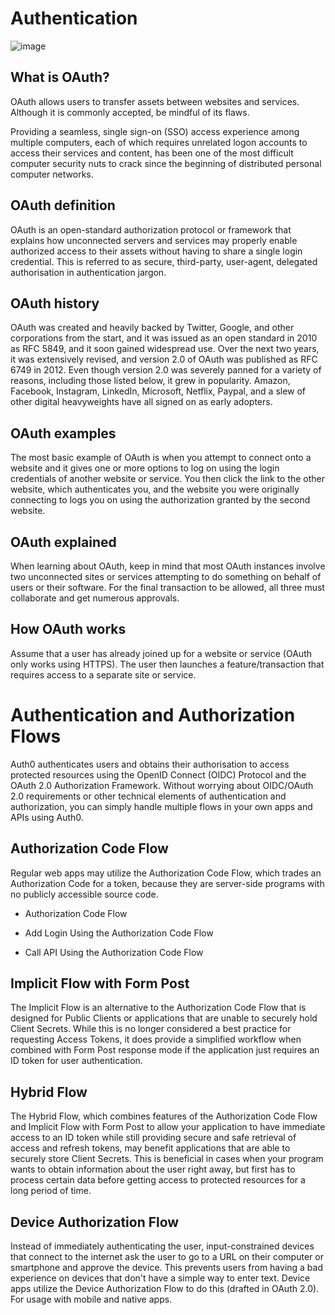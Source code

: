 # Authentication

![image](https://i.ytimg.com/vi/CPbvxxslDTU/maxresdefault.jpg)

## What is OAuth?

OAuth allows users to transfer assets between websites and services. Although it is commonly accepted, be mindful of its flaws.

Providing a seamless, single sign-on (SSO) access experience among multiple computers, each of which requires unrelated logon accounts to access their services and content, has been one of the most difficult computer security nuts to crack since the beginning of distributed personal computer networks.

## OAuth definition

OAuth is an open-standard authorization protocol or framework that explains how unconnected servers and services may properly enable authorized access to their assets without having to share a single login credential. This is referred to as secure, third-party, user-agent, delegated authorisation in authentication jargon.

## OAuth history

OAuth was created and heavily backed by Twitter, Google, and other corporations from the start, and it was issued as an open standard in 2010 as RFC 5849, and it soon gained widespread use. Over the next two years, it was extensively revised, and version 2.0 of OAuth was published as RFC 6749 in 2012. Even though version 2.0 was severely panned for a variety of reasons, including those listed below, it grew in popularity. Amazon, Facebook, Instagram, LinkedIn, Microsoft, Netflix, Paypal, and a slew of other digital heavyweights have all signed on as early adopters.

## OAuth examples

The most basic example of OAuth is when you attempt to connect onto a website and it gives one or more options to log on using the login credentials of another website or service. You then click the link to the other website, which authenticates you, and the website you were originally connecting to logs you on using the authorization granted by the second website.

## OAuth explained

When learning about OAuth, keep in mind that most OAuth instances involve two unconnected sites or services attempting to do something on behalf of users or their software. For the final transaction to be allowed, all three must collaborate and get numerous approvals.

## How OAuth works

Assume that a user has already joined up for a website or service (OAuth only works using HTTPS). The user then launches a feature/transaction that requires access to a separate site or service.

# Authentication and Authorization Flows

Auth0 authenticates users and obtains their authorisation to access protected resources using the OpenID Connect (OIDC) Protocol and the OAuth 2.0 Authorization Framework. Without worrying about OIDC/OAuth 2.0 requirements or other technical elements of authentication and authorization, you can simply handle multiple flows in your own apps and APIs using Auth0.

## Authorization Code Flow

Regular web apps may utilize the Authorization Code Flow, which trades an Authorization Code for a token, because they are server-side programs with no publicly accessible source code.

- Authorization Code Flow

- Add Login Using the Authorization Code Flow

- Call API Using the Authorization Code Flow

## Implicit Flow with Form Post

The Implicit Flow is an alternative to the Authorization Code Flow that is designed for Public Clients or applications that are unable to securely hold Client Secrets. While this is no longer considered a best practice for requesting Access Tokens, it does provide a simplified workflow when combined with Form Post response mode if the application just requires an ID token for user authentication.

## Hybrid Flow

The Hybrid Flow, which combines features of the Authorization Code Flow and Implicit Flow with Form Post to allow your application to have immediate access to an ID token while still providing secure and safe retrieval of access and refresh tokens, may benefit applications that are able to securely store Client Secrets. This is beneficial in cases when your program wants to obtain information about the user right away, but first has to process certain data before getting access to protected resources for a long period of time.

## Device Authorization Flow

Instead of immediately authenticating the user, input-constrained devices that connect to the internet ask the user to go to a URL on their computer or smartphone and approve the device. This prevents users from having a bad experience on devices that don't have a simple way to enter text. Device apps utilize the Device Authorization Flow to do this (drafted in OAuth 2.0). For usage with mobile and native apps.

